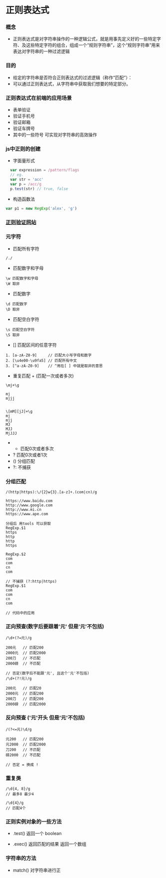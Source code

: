 # 正则表达式

### 概念
- 正则表达式是对字符串操作的一种逻辑公式，就是用事先定义好的一些特定字符、及这些特定字符的组合，组成一个“规则字符串”，这个“规则字符串”用来表达对字符串的一种过滤逻辑

### 目的
- 给定的字符串是否符合正则表达式的过滤逻辑（称作“匹配”）：
- 可以通过正则表达式，从字符串中获取我们想要的特定部分。

### 正则表达式在前端的应用场景
- 表单验证
- 验证手机号
- 验证邮箱
- 验证车牌号
- 其中的一些符号 可实现对字符串的高效操作

### js中正则的创建
- 字面量形式
```js
  var expression = /pattern/flags
  // eg.
  var str = 'acc'
  var p = /acc/g
  p.test(str) // true, false

```
- 构造函数法
```js
var p1 = new RegExp('alex', 'g')
```
### [正则验证网站](https://regexr.com/)

### 元字符
- 匹配所有字符
```
/./ 
```
- 匹配数字和字母
```
\w 匹配数字和字母
\W 取非
```
- 匹配数字
```
\d 匹配数字
\D 取非
```
- 匹配空白字符
```
\s 匹配空白字符
\S 取非
```
- [] 匹配区间的任意字符
```
1. [a-zA-Z0-9]     // 匹配大小写字母和数字
2. [\u4e00-\u9fa5] // 匹配所有中文 
3. [^a-zA-Z0-9]    // ^用在[ ] 中就是取非的意思
```
- 重复匹配 + (匹配一次或者多次)
```
\mj+\g

mj
mjjj


\[mM][jJ]+\g
mj
mjj
MJ
MJJ
MjJJJ
```
- * 匹配0次或者多次
- ? 匹配0次或者1次
- () 分组匹配
- ?: 不捕获

### 分组匹配
```
/(http|https):\/{2}w{3}.[a-z]+.(com|cn)/g

https://www.baidu.com
http://www.google.com
http://www.mi.cn
https://www.ape.com

分组后 用tools 可以获取
RegExp.$1
https
http
http
https

RegExp.$2
com
com
cn
com 

// 不捕获 (?:http|https) 
RegExp.$1
com
com
cn
com 

// 代码中的应用

```
### 正向预查(数字后要跟着'元' 但是'元'不包括)
```
/\d+(?=元)/g

200元   // 匹配200
2000元  // 匹配2000
200刀   // 不匹配
2000磅  // 不匹配

// 否定(数字后不能跟'元', 且这个'元'不包括)
/\d+(?!元)/g

200元   // 匹配20
2000元  // 匹配200
200刀   // 匹配200
2000磅  // 匹配2000
```
### 反向预查 ('元'开头 但是'元'不包括)
```
/(?<=元)\d/g

元200   // 匹配200
元2000  // 匹配2000
刀200   // 不匹配
磅2000  // 不匹配

// 否定 = 换成 !
```

### 重复类
```
/\d{4, 8}/g
// 最多8 最少4

/\d{4}/g
// 匹配4个
```
### 正则实例对象的一些方法
- .test() 返回一个 boolean

- .exec() 返回匹配的结果 返回一个数组

### 字符串的方法
- match()
对字符串进行正


